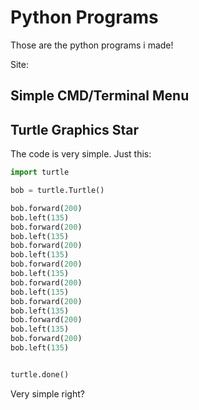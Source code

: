 # Python Programs

Those are the python programs i made!

Site: 

## Simple CMD/Terminal Menu

## Turtle Graphics Star
The code is very simple.
Just this:

```python
import turtle

bob = turtle.Turtle()

bob.forward(200)
bob.left(135)
bob.forward(200)
bob.left(135)
bob.forward(200)
bob.left(135)
bob.forward(200)
bob.left(135)
bob.forward(200)
bob.left(135)
bob.forward(200)
bob.left(135)
bob.forward(200)
bob.left(135)
bob.forward(200)
bob.left(135)


turtle.done()
```
Very simple right?
